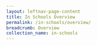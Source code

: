 ```yaml
---
layout: leftnav-page-content
title: In Schools Overview
permalink: /in-schools/overview/
breadcrumb: Overview
collection_name: in-schools
---
```

